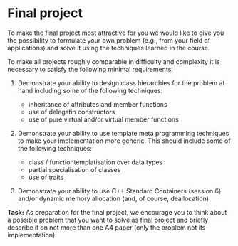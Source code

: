 Final project
=============

To make the final project most attractive for you we would like to
give you the possibility to formulate your own problem (e.g., from
your field of applications) and solve it using the techniques learned
in the course.

To make all projects roughly comparable in difficulty and complexity
it is necessary to satisfy the following minimal requirements:

1.  Demonstrate your ability to design class hierarchies for the
    problem at hand including some of the following techniques:    
    *   inheritance of attributes and member functions
    *   use of delegatin constructors
    *   use of pure virtual and/or virtual member functions

2.  Demonstrate your ability to use template meta programming
    techniques to make your implementation more generic. This should
    include some of the following techniques:
    *   class / functiontemplatisation over data types
    *   partial specialisation of classes
    *   use of traits

3.  Demonstrate your ability to use C++ Standard Containers (session
    6) and/or dynamic memory allocation (and, of course, deallocation)


**Task:** As preparation for the final project, we encourage you to
think about a possible problem that you want to solve as final project
and briefly describe it on not more than one A4 paper (only the
problem not its implementation).